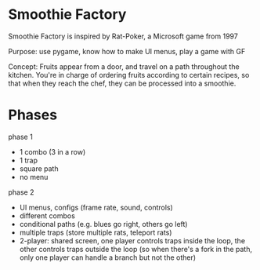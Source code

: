 Smoothie Factory
======

Smoothie Factory is inspired by Rat-Poker, a Microsoft game from 1997

Purpose: use pygame, know how to make UI menus, play a game with GF

Concept: Fruits appear from a door, and travel on a path throughout the kitchen. You're in charge of ordering fruits according to certain recipes, so that when they reach the chef, they can be processed into a smoothie.




Phases
=====

phase 1
- 1 combo (3 in a row)
- 1 trap
- square path
- no menu


phase 2
- UI menus, configs (frame rate, sound, controls)
- different combos
- conditional paths (e.g. blues go right, others go left)
- multiple traps (store multiple rats, teleport rats)
- 2-player: shared screen, one player controls traps inside the loop, the other controls traps outside the loop (so when there's a fork in the path, only one player can handle a branch but not the other)
